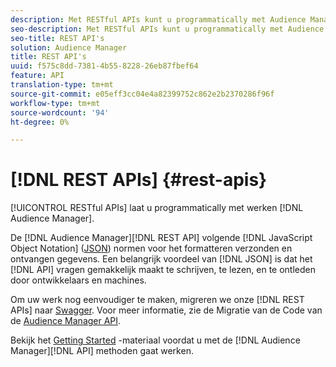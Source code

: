 ```yaml
---
description: Met RESTful APIs kunt u programmatically met Audience Manager werken.
seo-description: Met RESTful APIs kunt u programmatically met Audience Manager werken.
seo-title: REST API's
solution: Audience Manager
title: REST API's
uuid: f575c8dd-7381-4b55-8228-26eb87fbef64
feature: API
translation-type: tm+mt
source-git-commit: e05eff3cc04e4a82399752c862e2b2370286f96f
workflow-type: tm+mt
source-wordcount: '94'
ht-degree: 0%

---
```



# [!DNL REST APIs] {#rest-apis}

[!UICONTROL RESTful APIs] laat u programmatically met werken [!DNL Audience Manager].

De [!DNL Audience Manager][!DNL REST API] volgende [!DNL JavaScript Object Notation] ([JSON](https://www.json.org/)) normen voor het formatteren verzonden en ontvangen gegevens. Een belangrijk voordeel van [!DNL JSON] is dat het [!DNL API] vragen gemakkelijk maakt te schrijven, te lezen, en te ontleden door ontwikkelaars en machines.

Om uw werk nog eenvoudiger te maken, migreren we onze [!DNL REST APIs] naar [Swagger](https://swagger.io/solutions/api-documentation/). Voor meer informatie, zie de Migratie van de Code van de [Audience Manager API](/help/using/api/api-swagger-migration.md).

Bekijk het [Getting Started](../../api/rest-api-main/aam-api-getting-started.md#getting-started-with-rest-apis) -materiaal voordat u met de [!DNL Audience Manager][!DNL API] methoden gaat werken.
